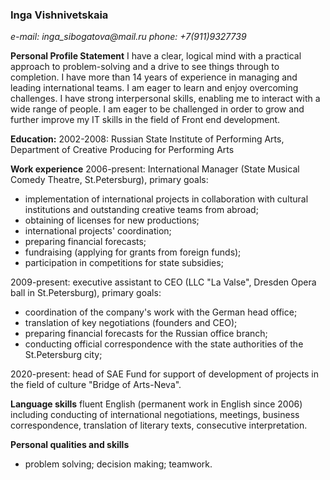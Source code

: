 ### **Inga Vishnivetskaia**
_e-mail: inga_sibogatova@mail.ru_
_phone: +7(911)9327739_

**Personal Profile Statement**
I have a clear, logical mind with a practical approach to problem-solving and a drive to see things through to completion. I have more than 14 years of experience in managing and leading international teams. I am eager to learn and enjoy overcoming challenges. I have strong interpersonal skills, enabling me to interact with a wide range of people. I am eager to be challenged in order to grow and further improve my IT skills in the field of Front end development.

**Education:**
2002-2008:
Russian State Institute of Performing Arts, Department of Creative Producing for Performing Arts

**Work experience**
2006-present: International Manager (State Musical Comedy Theatre, St.Petersburg), primary goals:
- implementation of international projects in collaboration with cultural institutions and outstanding creative teams from abroad;
- obtaining of licenses for new productions;
- international projects' coordination;
- preparing financial forecasts;
- fundraising (applying for grants from foreign funds);
- participation in competitions for state subsidies;

2009-present: executive assistant to CEO (LLC "La Valse", Dresden Opera ball in St.Petersburg), primary goals:
- coordination of the company's work with the German head office;
- translation of key negotiations (founders and CEO);
- preparing financial forecasts for the Russian office branch;
- conducting official correspondence with the state authorities of the St.Petersburg city;

2020-present: head of SAE Fund for support of development of projects in the field of culture "Bridge of Arts-Neva".

**Language skills**
fluent English (permanent work in English since 2006) including conducting of international negotiations, meetings, business correspondence, translation of literary texts, consecutive interpretation.

**Personal qualities and skills**
- problem solving; decision making; teamwork.
